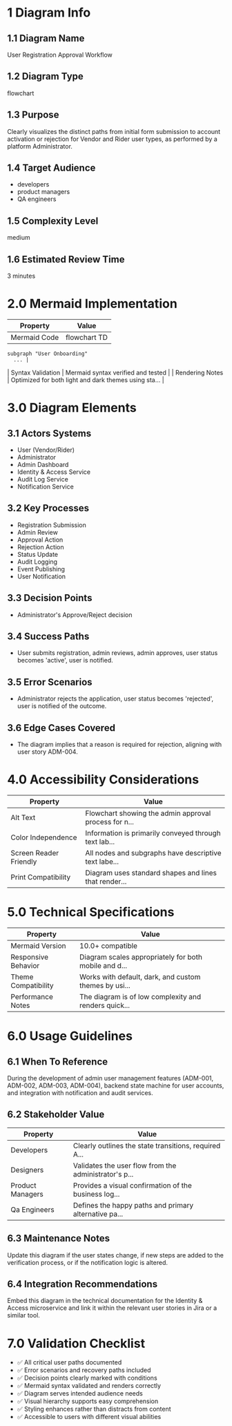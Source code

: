 # 1 Diagram Info

## 1.1 Diagram Name

User Registration Approval Workflow

## 1.2 Diagram Type

flowchart

## 1.3 Purpose

Clearly visualizes the distinct paths from initial form submission to account activation or rejection for Vendor and Rider user types, as performed by a platform Administrator.

## 1.4 Target Audience

- developers
- product managers
- QA engineers

## 1.5 Complexity Level

medium

## 1.6 Estimated Review Time

3 minutes

# 2.0 Mermaid Implementation

| Property | Value |
|----------|-------|
| Mermaid Code | flowchart TD
    subgraph "User Onboarding"
      ... |
| Syntax Validation | Mermaid syntax verified and tested |
| Rendering Notes | Optimized for both light and dark themes using sta... |

# 3.0 Diagram Elements

## 3.1 Actors Systems

- User (Vendor/Rider)
- Administrator
- Admin Dashboard
- Identity & Access Service
- Audit Log Service
- Notification Service

## 3.2 Key Processes

- Registration Submission
- Admin Review
- Approval Action
- Rejection Action
- Status Update
- Audit Logging
- Event Publishing
- User Notification

## 3.3 Decision Points

- Administrator's Approve/Reject decision

## 3.4 Success Paths

- User submits registration, admin reviews, admin approves, user status becomes 'active', user is notified.

## 3.5 Error Scenarios

- Administrator rejects the application, user status becomes 'rejected', user is notified of the outcome.

## 3.6 Edge Cases Covered

- The diagram implies that a reason is required for rejection, aligning with user story ADM-004.

# 4.0 Accessibility Considerations

| Property | Value |
|----------|-------|
| Alt Text | Flowchart showing the admin approval process for n... |
| Color Independence | Information is primarily conveyed through text lab... |
| Screen Reader Friendly | All nodes and subgraphs have descriptive text labe... |
| Print Compatibility | Diagram uses standard shapes and lines that render... |

# 5.0 Technical Specifications

| Property | Value |
|----------|-------|
| Mermaid Version | 10.0+ compatible |
| Responsive Behavior | Diagram scales appropriately for both mobile and d... |
| Theme Compatibility | Works with default, dark, and custom themes by usi... |
| Performance Notes | The diagram is of low complexity and renders quick... |

# 6.0 Usage Guidelines

## 6.1 When To Reference

During the development of admin user management features (ADM-001, ADM-002, ADM-003, ADM-004), backend state machine for user accounts, and integration with notification and audit services.

## 6.2 Stakeholder Value

| Property | Value |
|----------|-------|
| Developers | Clearly outlines the state transitions, required A... |
| Designers | Validates the user flow from the administrator's p... |
| Product Managers | Provides a visual confirmation of the business log... |
| Qa Engineers | Defines the happy paths and primary alternative pa... |

## 6.3 Maintenance Notes

Update this diagram if the user states change, if new steps are added to the verification process, or if the notification logic is altered.

## 6.4 Integration Recommendations

Embed this diagram in the technical documentation for the Identity & Access microservice and link it within the relevant user stories in Jira or a similar tool.

# 7.0 Validation Checklist

- ✅ All critical user paths documented
- ✅ Error scenarios and recovery paths included
- ✅ Decision points clearly marked with conditions
- ✅ Mermaid syntax validated and renders correctly
- ✅ Diagram serves intended audience needs
- ✅ Visual hierarchy supports easy comprehension
- ✅ Styling enhances rather than distracts from content
- ✅ Accessible to users with different visual abilities

